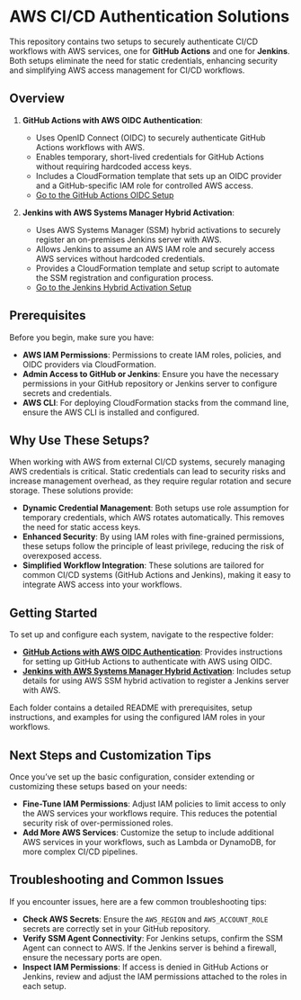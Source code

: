 # AWS CI/CD Authentication Solutions

This repository contains two setups to securely authenticate CI/CD workflows with AWS services, one for **GitHub Actions** and one for **Jenkins**. Both setups eliminate the need for static credentials, enhancing security and simplifying AWS access management for CI/CD workflows.

## Overview

1. **GitHub Actions with AWS OIDC Authentication**:  
   - Uses OpenID Connect (OIDC) to securely authenticate GitHub Actions workflows with AWS.
   - Enables temporary, short-lived credentials for GitHub Actions without requiring hardcoded access keys.
   - Includes a CloudFormation template that sets up an OIDC provider and a GitHub-specific IAM role for controlled AWS access.
   - [Go to the GitHub Actions OIDC Setup](./aws-github-oidc)

2. **Jenkins with AWS Systems Manager Hybrid Activation**:  
   - Uses AWS Systems Manager (SSM) hybrid activations to securely register an on-premises Jenkins server with AWS.
   - Allows Jenkins to assume an AWS IAM role and securely access AWS services without hardcoded credentials.
   - Provides a CloudFormation template and setup script to automate the SSM registration and configuration process.
   - [Go to the Jenkins Hybrid Activation Setup](./jenkins)

## Prerequisites

Before you begin, make sure you have:

- **AWS IAM Permissions**: Permissions to create IAM roles, policies, and OIDC providers via CloudFormation.
- **Admin Access to GitHub or Jenkins**: Ensure you have the necessary permissions in your GitHub repository or Jenkins server to configure secrets and credentials.
- **AWS CLI**: For deploying CloudFormation stacks from the command line, ensure the AWS CLI is installed and configured.

## Why Use These Setups?

When working with AWS from external CI/CD systems, securely managing AWS credentials is critical. Static credentials can lead to security risks and increase management overhead, as they require regular rotation and secure storage. These solutions provide:

- **Dynamic Credential Management**: Both setups use role assumption for temporary credentials, which AWS rotates automatically. This removes the need for static access keys.
- **Enhanced Security**: By using IAM roles with fine-grained permissions, these setups follow the principle of least privilege, reducing the risk of overexposed access.
- **Simplified Workflow Integration**: These solutions are tailored for common CI/CD systems (GitHub Actions and Jenkins), making it easy to integrate AWS access into your workflows.

## Getting Started

To set up and configure each system, navigate to the respective folder:

- **[GitHub Actions with AWS OIDC Authentication](./aws-github-oidc)**: Provides instructions for setting up GitHub Actions to authenticate with AWS using OIDC.
- **[Jenkins with AWS Systems Manager Hybrid Activation](./jenkins)**: Includes setup details for using AWS SSM hybrid activation to register a Jenkins server with AWS.

Each folder contains a detailed README with prerequisites, setup instructions, and examples for using the configured IAM roles in your workflows.

## Next Steps and Customization Tips

Once you’ve set up the basic configuration, consider extending or customizing these setups based on your needs:

- **Fine-Tune IAM Permissions**: Adjust IAM policies to limit access to only the AWS services your workflows require. This reduces the potential security risk of over-permissioned roles.
- **Add More AWS Services**: Customize the setup to include additional AWS services in your workflows, such as Lambda or DynamoDB, for more complex CI/CD pipelines.

## Troubleshooting and Common Issues

If you encounter issues, here are a few common troubleshooting tips:

- **Check AWS Secrets**: Ensure the `AWS_REGION` and `AWS_ACCOUNT_ROLE` secrets are correctly set in your GitHub repository.
- **Verify SSM Agent Connectivity**: For Jenkins setups, confirm the SSM Agent can connect to AWS. If the Jenkins server is behind a firewall, ensure the necessary ports are open.
- **Inspect IAM Permissions**: If access is denied in GitHub Actions or Jenkins, review and adjust the IAM permissions attached to the roles in each setup.
  
